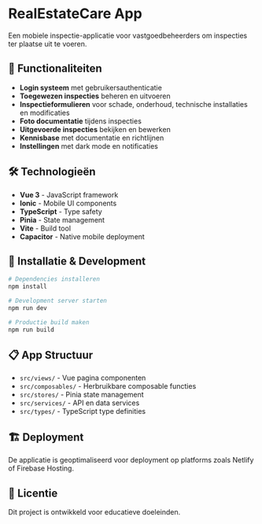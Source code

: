 # RealEstateCare App

Een mobiele inspectie-applicatie voor vastgoedbeheerders om inspecties ter plaatse uit te voeren.

## 🚀 Functionaliteiten

- **Login systeem** met gebruikersauthenticatie
- **Toegewezen inspecties** beheren en uitvoeren
- **Inspectieformulieren** voor schade, onderhoud, technische installaties en modificaties
- **Foto documentatie** tijdens inspecties
- **Uitgevoerde inspecties** bekijken en bewerken
- **Kennisbase** met documentatie en richtlijnen
- **Instellingen** met dark mode en notificaties

## 🛠️ Technologieën

- **Vue 3** - JavaScript framework
- **Ionic** - Mobile UI components
- **TypeScript** - Type safety
- **Pinia** - State management
- **Vite** - Build tool
- **Capacitor** - Native mobile deployment

## 📱 Installatie & Development

```bash
# Dependencies installeren
npm install

# Development server starten
npm run dev

# Productie build maken
npm run build
```

## 📋 App Structuur

- `src/views/` - Vue pagina componenten
- `src/composables/` - Herbruikbare composable functies
- `src/stores/` - Pinia state management
- `src/services/` - API en data services
- `src/types/` - TypeScript type definities

## 🏗️ Deployment

De applicatie is geoptimaliseerd voor deployment op platforms zoals Netlify of Firebase Hosting.

## 📄 Licentie

Dit project is ontwikkeld voor educatieve doeleinden.
